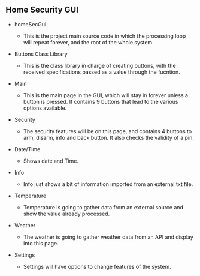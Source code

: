 ## Home Security GUI
- homeSecGui 
    - This is the project main source code in which the processing loop will repeat forever, and the root of the whole system. 
- Buttons Class Library
    - This is the class library in charge of creating buttons, with the received specifications passed as a value through the fucntion. 
- Main
    - This is the main page in the GUI, which will stay in forever unless a button is pressed. It contains 9 buttons that lead to the various options available. 
    
- Security
    - The security features will be on this page, and contains 4 buttons to arm, disarm, info and back button. It also checks the validity of a pin. 
- Date/Time
    - Shows date and Time.
- Info
    - Info just shows a bit of information imported from an external txt file.
- Temperature
    - Temperature is going to gather data from an external source and show the value already processed. 
- Weather
    - The weather is going to gather weather data from an API and display into this page. 
- Settings
    - Settings will have options to change features of the system. 
